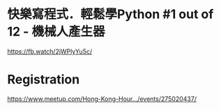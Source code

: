 # 快樂寫程式．輕鬆學Python #1 out of 12 - 機械人產生器
https://fb.watch/2jWPlyYu5c/

# Registration
https://www.meetup.com/Hong-Kong-Hour.../events/275020437/
